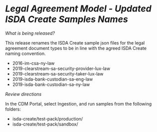 # *Legal Agreement Model - Updated ISDA Create Samples Names*

_What is being released?_

This release renames the ISDA Create sample json files for the legal agreement document types to be in line with the agreed ISDA Create naming convention.

- 2016-im-csa-ny-law
- 2019-clearstream-sa-security-provider-lux-law
- 2019-clearstream-sa-security-taker-lux-law
- 2019-isda-bank-custodian-sa-eng-law
- 2019-isda-bank-custodian-sa-ny-law

_Review directions_

In the CDM Portal, select Ingestion, and run samples from the following folders:

- isda-create/test-pack/production/
- isda-create/test-pack/sandbox/
